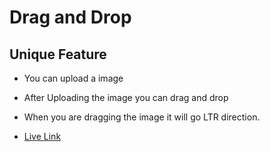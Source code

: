 # Drag and Drop

## Unique Feature
- You can upload a image
- After Uploading the image you can drag and drop
- When you are dragging the image it will go LTR direction.

- [Live Link](https://65449324e6c316538ba53e34--jocular-maamoul-8c3cd9.netlify.app/) 

